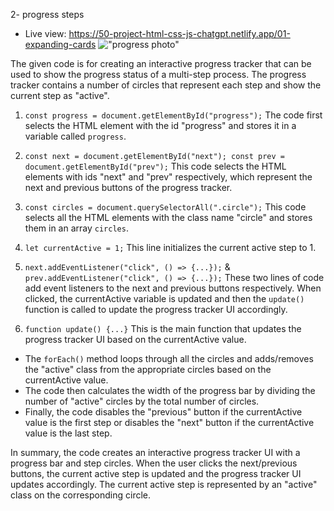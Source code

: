 2- progress steps

- Live view: https://50-project-html-css-js-chatgpt.netlify.app/01-expanding-cards
  !["progress photo"](https://i.ibb.co/R0ps44v/progress.png)

The given code is for creating an interactive progress tracker that can be used to show the progress status of a multi-step process. The progress tracker contains a number of circles that represent each step and show the current step as "active".

1. `const progress = document.getElementById("progress");`
   The code first selects the HTML element with the id "progress" and stores it in a variable called `progress`.

2. `const next = document.getElementById("next"); const prev = document.getElementById("prev");`
   This code selects the HTML elements with ids "next" and "prev" respectively, which represent the next and previous buttons of the progress tracker.

3. `const circles = document.querySelectorAll(".circle");`
   This code selects all the HTML elements with the class name "circle" and stores them in an array `circles`.

4. `let currentActive = 1;`
   This line initializes the current active step to 1.

5. `next.addEventListener("click", () => {...});` & `prev.addEventListener("click", () => {...});`
   These two lines of code add event listeners to the next and previous buttons respectively. When clicked, the currentActive variable is updated and then the `update()` function is called to update the progress tracker UI accordingly.

6. `function update() {...}`
   This is the main function that updates the progress tracker UI based on the currentActive value.

- The `forEach()` method loops through all the circles and adds/removes the "active" class from the appropriate circles based on the currentActive value.
- The code then calculates the width of the progress bar by dividing the number of "active" circles by the total number of circles.
- Finally, the code disables the "previous" button if the currentActive value is the first step or disables the "next" button if the currentActive value is the last step.

In summary, the code creates an interactive progress tracker UI with a progress bar and step circles. When the user clicks the next/previous buttons, the current active step is updated and the progress tracker UI updates accordingly. The current active step is represented by an "active" class on the corresponding circle.
